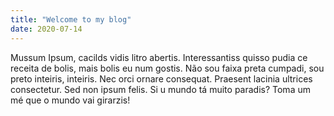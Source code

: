 ```yaml
---
title: "Welcome to my blog"
date: 2020-07-14
---
```


Mussum Ipsum, cacilds vidis litro abertis. Interessantiss quisso pudia ce receita de bolis, mais bolis eu num gostis. Não sou faixa preta cumpadi, sou preto inteiris, inteiris. Nec orci ornare consequat. Praesent lacinia ultrices consectetur. Sed non ipsum felis. Si u mundo tá muito paradis? Toma um mé que o mundo vai girarzis!
